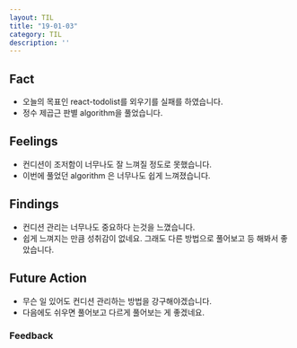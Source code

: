```yaml
---
layout: TIL
title: "19-01-03"
category: TIL
description: ''
---
```


## Fact  

- 오늘의 목표인 react-todolist를 외우기를 실패를 하였습니다.
- 정수 제곱근 판별 algorithm을 풀었습니다.

## Feelings  

- 컨디션이 조저함이 너무나도 잘 느껴질 정도로 못했습니다.
- 이번에 풀었던 algorithm 은 너무나도 쉽게 느껴졌습니다.

## Findings  

- 컨디션 관리는 너무나도 중요하다 는것을 느꼈습니다.
- 쉽게 느껴지는 만큼 성취감이 없네요. 그래도 다른 방법으로 풀어보고 등 해봐서 좋았습니다.

## Future Action

- 무슨 일 있어도 컨디션 관리하는 방법을 강구해야겠습니다.
- 다음에도 쉬우면 풀어보고 다르게 풀어보는 게 좋겠네요.

### Feedback  
